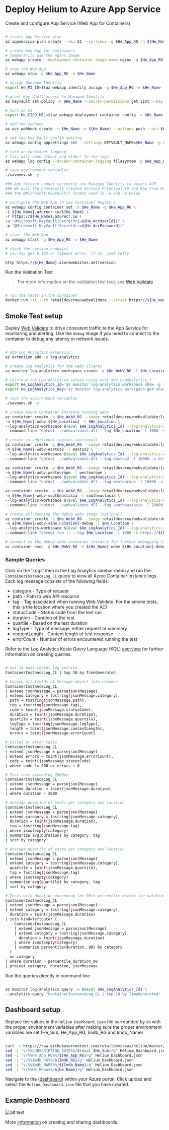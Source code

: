 # Deploy Helium to Azure App Service

Create and configure App Service (Web App for Containers)

```bash

# create App Service plan
az appservice plan create --sku S1 --is-linux -g $He_App_RG -n ${He_Name}-plan

# create Web App for Containers
# temporarily use the nginx image
az webapp create --deployment-container-image-name nginx -g $He_App_RG -p ${He_Name}-plan -n $He_Name

# stop the Web App
az webapp stop -g $He_App_RG -n $He_Name

# assign Managed Identity
export He_MI_ID=$(az webapp identity assign -g $He_App_RG -n $He_Name --query principalId -o tsv)

# grant Key Vault access to Managed Identity
az keyvault set-policy -n $He_Name --secret-permissions get list --key-permissions get list --object-id $He_MI_ID

# turn on CI
export He_CICD_URL=$(az webapp deployment container config -n $He_Name -g $He_App_RG --enable-cd true --query CI_CD_URL -o tsv)

# add the webhook
az acr webhook create -r $He_Name -n ${He_Name} --actions push --uri $He_CICD_URL --scope ${He_Repo}:latest

# set the Key Vault config setting
az webapp config appsettings set --settings KEYVAULT_NAME=$He_Name -g $He_App_RG -n $He_Name

# turn on container logging
# this will send stdout and stderr to the logs
az webapp log config --docker-container-logging filesystem -g $He_App_RG -n $He_Name

# save environment variables
./saveenv.sh -y

### App Service cannot currently use Managed Identity to access ACR
### We pull the previously created Service Principal ID and Key from Key Vault via
### the @Microsoft.KeyVault() format used in -u and -p below

# configure the Web App to use Container Registry
az webapp config container set -n $He_Name -g $He_App_RG \
-i ${He_Name}.azurecr.io/${He_Repo} \
-r https://${He_Name}.azurecr.io \
-u "@Microsoft.KeyVault(SecretUri=${He_AcrUserId})" \
-p "@Microsoft.KeyVault(SecretUri=${He_AcrPassword})"

# start the Web App
az webapp start -g $He_App_RG -n $He_Name

# check the version endpoint
# you may get a 403 or timeout error, if so, just retry

http https://${He_Name}.azurewebsites.net/version

```

Run the Validation Test

> For more information on the validation test tool, see [Web Validate](https://github.com/retaildevcrews/webvalidate)

```bash

# run the tests in the container
docker run -it --rm retaildevcrew/webvalidate --server https://${He_Name}.azurewebsites.net --files helium.json

```

## Smoke Test setup

Deploy [Web Validate](https://github.com/retaildevcrews/webvalidate) to drive consistent traffic to the App Service for monitoring and alerting. Use the `debug` image if you need to connect to the container to debug any latency or network issues.

```bash

# Add Log Analytics extension
az extension add -n log-analytics

# create Log Analytics for the webv clients
az monitor log-analytics workspace create -g $He_WebV_RG -l $He_Location -n $He_Name -o table

# retrieve the Log Analytics values using eval $He_LogAnalytics_*
export He_LogAnalytics_Id='az monitor log-analytics workspace show -g $He_WebV_RG -n $He_Name --query customerId -o tsv'
export He_LogAnalytics_Key='az monitor log-analytics workspace get-shared-keys -g $He_WebV_RG -n $He_Name --query primarySharedKey -o tsv'

# save the environment variables
./saveenv.sh -y

# create Azure Container Instance running webv
az container create -g $He_WebV_RG --image retaildevcrew/webvalidate:latest -o tsv --query name \
-n ${He_Name}-webv-${He_Location} -l $He_Location \
--log-analytics-workspace $(eval $He_LogAnalytics_Id) --log-analytics-workspace-key $(eval $He_LogAnalytics_Key) \
--command-line "dotnet ../webvalidate.dll --tag $He_Location -l 1000 -s https://${He_Name}.azurewebsites.net -u https://raw.githubusercontent.com/retaildevcrews/${He_Repo}/main/TestFiles/ -f benchmark.json -r --json-log"

# create in additional regions (optional)
az container create -g $He_WebV_RG --image retaildevcrew/webvalidate:latest -o tsv --query name \
-n ${He_Name}-webv-eastus2 -l eastus2 \
--log-analytics-workspace $(eval $He_LogAnalytics_Id) --log-analytics-workspace-key $(eval $He_LogAnalytics_Key) \
--command-line "dotnet ../webvalidate.dll --tag eastus2 -l 10000 -s https://${He_Name}.azurewebsites.net -u https://raw.githubusercontent.com/retaildevcrews/${He_Repo}/main/TestFiles/ -f benchmark.json -r --json-log"

az container create -g $He_WebV_RG --image retaildevcrew/webvalidate:latest -o tsv --query name \
-n ${He_Name}-webv-westeurope -l westeurope \
--log-analytics-workspace $(eval $He_LogAnalytics_Id) --log-analytics-workspace-key $(eval $He_LogAnalytics_Key) \
--command-line "dotnet ../webvalidate.dll --tag westeurope -l 10000 -s https://${He_Name}.azurewebsites.net -u https://raw.githubusercontent.com/retaildevcrews/${He_Repo}/main/TestFiles/ -f benchmark.json -r --json-log"

az container create -g $He_WebV_RG --image retaildevcrew/webvalidate:latest -o tsv --query name \
-n ${He_Name}-webv-southeastasia -l southeastasia \
--log-analytics-workspace $(eval $He_LogAnalytics_Id) --log-analytics-workspace-key $(eval $He_LogAnalytics_Key) \
--command-line "dotnet ../webvalidate.dll --tag southeastasia -l 10000 -s https://${He_Name}.azurewebsites.net -u https://raw.githubusercontent.com/retaildevcrews/${He_Repo}/main/TestFiles/ -f benchmark.json -r --json-log"

# create ACI running the debug webv image (optional)
az container create -g $He_WebV_RG --image retaildevcrew/webvalidate:debug -o tsv --query name \
-n ${He_Name}-webv-${He_Location}-debug -l $He_Location \
--log-analytics-workspace $(eval $He_LogAnalytics_Id) --log-analytics-workspace-key $(eval $He_LogAnalytics_Key) \
--command-line "dotnet run -- --tag $He_Location -l 1000 -s https://${He_Name}.azurewebsites.net -u https://raw.githubusercontent.com/retaildevcrews/${He_Repo}/main/TestFiles/ -f benchmark.json -r --json-log"

# connect to the debug webv container instance for further debugging (as needed)
az container exec -g $He_WebV_RG -n ${He_Name}-webv-${He_Location}-debug --exec-command "/bin/bash"

```

### Sample Queries

Click on the 'Logs' item in the Log Analytics sidebar menu and run the `ContainerInstanceLog_CL` query to view all Azure Container Instance logs. Each log message consists of the following fields:

- category - Type of request
- path - Path to web API resource
- tag - Tag associated when running Web Validate. For the smoke tests, this is the location where you created the ACI
- statusCode - Status code from the test run
- duration - Duration of the test
- quartile - Based on the test duration
- logType - Type of message, either request or summary
- contentLength - Content length of test response
- errorCount - Number of errors encountered running the test

Refer to the Log Analytics Kusto Query Language (KQL) [overview](https://docs.microsoft.com/en-us/azure/data-explorer/kusto/query/) for further information on creating queries.

```bash

# Get 10 most recent log entries
ContainerInstanceLog_CL | top 10 by TimeGenerated

# Unpack all fields of Message object into columns
ContainerInstanceLog_CL
| extend jsonMessage = parsejson(Message)
| extend category = tostring(jsonMessage.category),
  path = tostring(jsonMessage.path),
  tag = tostring(jsonMessage.tag),
  code = toint(jsonMessage.statusCode),
  duration = toint(jsonMessage.duration),
  quartile = toint(jsonMessage.quartile),
  logType = tostring(jsonMessage.logType),
  length = toint(jsonMessage.contentLength),
  errors = toint(jsonMessage.errorCount)

# Failed or error tests
ContainerInstanceLog_CL
| extend jsonMessage = parsejson(Message)
| extend errors = toint(jsonMessage.errorCount),
  code = toint(jsonMessage.statusCode)
| where code != 200 or errors > 0

# Test runs exceeding 2000ms
ContainerInstanceLog_CL
| extend jsonMessage = parsejson(Message)
| extend duration = toint(jsonMessage.duration)
| where duration > 2000

# Average duration of tests per category and location
ContainerInstanceLog_CL
| extend jsonMessage = parsejson(Message)
| extend category = tostring(jsonMessage.category),
  duration = toint(jsonMessage.duration),
  tag = tostring(jsonMessage.tag)
| where isnotempty(category)
| summarize avg(duration) by category, tag
| sort by category

# Average quartile of tests per category and location
ContainerInstanceLog_CL
| extend jsonMessage = parsejson(Message)
| extend category = tostring(jsonMessage.category),
  quartile = toint(jsonMessage.quartile),
  tag = tostring(jsonMessage.tag)
| where isnotempty(category)
| summarize avg(quartile) by category, tag
| sort by category

# Tests with duration exceeding the 98th percentile within the matching category
ContainerInstanceLog_CL
| extend jsonMessage = parsejson(Message)
| extend category = tostring(jsonMessage.category),
  duration = toint(jsonMessage.duration)
| join kind=leftouter (
    ContainerInstanceLog_CL
    | extend jsonMessage = parsejson(Message)
    | extend category = tostring(jsonMessage.category),
      duration = toint(jsonMessage.duration)
    | where isnotempty(category)
    | summarize percentile(duration, 98) by category
  )
  on category
| where duration > percentile_duration_98
| project category, duration, jsonMessage

```

Run the queries directly in command line

```bash

az monitor log-analytics query -w $(eval $He_LogAnalytics_Id) \
--analytics-query "ContainerInstanceLog_CL | top 10 by TimeGenerated"

```

## Dashboard setup

Replace the values in the `Helium_Dashboard.json` file surrounded by `%%` with the proper environment variables
after making sure the proper environment variables are set (He_Sub, He_App_RG, Imdb_RG and Imdb_Name)

```bash

curl -s https://raw.githubusercontent.com/retaildevcrews/helium/master/docs/dashboard/Helium_Dashboard.json > Helium_Dashboard.json
sed -i "s/%%SUBSCRIPTION_GUID%%/$(eval $He_Sub)/g" Helium_Dashboard.json
sed -i "s/%%He_App_RG%%/${He_App_RG}/g" Helium_Dashboard.json
sed -i "s/%%Imdb_RG%%/${Imdb_RG}/g" Helium_Dashboard.json
sed -i "s/%%Imdb_NAME%%/${Imdb_Name}/g" Helium_Dashboard.json
sed -i "s/%%He_Repo%%/${He_Name}/g" Helium_Dashboard.json

```

Navigate to the ([dashboard](https://portal.azure.com/#dashboard)) within your Azure portal. Click upload and select the `Helium_Dashboard.json` file that you have created.

## Example Dashboard

![alt text](./images/dashboard.jpg "Helium Example Dashboard")

More [information](https://docs.microsoft.com/en-us/azure/azure-portal/azure-portal-dashboards) on creating and sharing dashboards.
